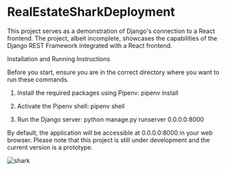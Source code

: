 # RealEstateSharkDeployment

This project serves as a demonstration of Django's connection to a React frontend. The project, albeit incomplete, showcases the capabilities of the Django REST Framework integrated with a React frontend.


Installation and Running Instructions

Before you start, ensure you are in the correct directory where you want to run these commands.

1. Install the required packages using Pipenv:      pipenv install

2. Activate the Pipenv shell:                       pipenv shell

3. Run the Django server:                           python manage.py runserver 0.0.0.0:8000

By default, the application will be accessible at 0.0.0.0:8000 in your web browser. Please note that this project is still under development and the current version is a prototype.

  
![shark](https://media.licdn.com/dms/image/C4E12AQG_FfrA61Fdeg/article-cover_image-shrink_600_2000/0/1584109282472?e=2147483647&v=beta&t=VoXqeiHttpftDtArCMqtWkNwykHi9k9yX9H069CXAFk)
